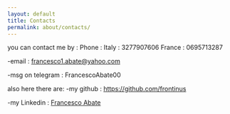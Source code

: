```yaml
---
layout: default
title: Contacts
permalink: about/contacts/
---
```


you can contact me by :
 Phone :
  Italy : 3277907606
  France : 0695713287

-email : <francesco1.abate@yahoo.com>

-msg on telegram : FrancescoAbate00

also here there are:
-my github : <https://github.com/frontinus>

-my Linkedin : [Francesco Abate](www.linkedin.com/in/francesco-abate-79601719b)
